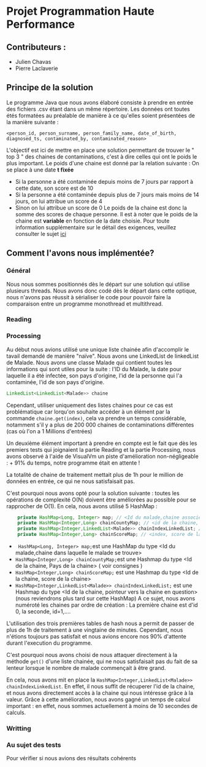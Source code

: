 # Projet Programmation Haute Performance
## Contributeurs :
- Julien Chavas
- Pierre Laclaverie

## Principe de la solution
Le programme Java que nous avons élaboré consiste à prendre en entrée des fichiers .csv étant dans un  même répertoire.
Les données ont toutes étés formatées au préalable de manière à ce qu'elles soient présentées de la manière suivante :
```
<person_id, person_surname, person_family_name, date_of_birth, diagnosed_ts, contaminated_by, contaminated_reason>
```
L'objectif est ici de mettre en place une solution permettant de trouver le " top 3 " des chaines de contaminations, c'est à dire celles qui ont le poids le plus important.
Le poids d'une chaine est donné par la relation suivante :
On se place à une date <strong>t fixée</strong>
- Si la personne a été contaminée depuis moins de 7 jours par rapport à cette date, son score est de 10
- Si la personne a été contaminée depuis plus de 7 jours mais moins de 14 jours, on lui attribue un score de 4
- Sinon on lui attribue un score de 0
Le poids de la chaine est donc la somme des scores de chaque personne.
Il est à noter que le poids de la chaine est <strong>variable</strong> en fonction de la date choisie.
Pour toute information supplémentaire sur le détail des exigences, veuillez consulter le sujet [ici](https://github.com/telecom-se/hpp/tree/2020-2021/project)

## Comment l'avons nous implémentée?
### Général
Nous nous sommes positionnés dès le départ sur une solution qui utilise plusieurs threads. Nous avons donc codé dès le départ dans cette optique, nous n'avons pas réussit à sérialiser le code pour pouvoir faire la comparaison entre un programme monothread et multithread.
### Reading

### Processing
Au début nous avions utilisé une unique liste chainée afin d'accomplir le tavail demandé de manière "naïve". Nous avons une LinkedList de linkedList de Malade. Nous avons une classe Malade qui contient toutes les informations qui sont utiles pour la suite : l'ID du Malade, la date pour laquelle il a été infectée, son pays d'origine, l'id de la personne qui l'a contaminée, l'id de son pays d'origine.
```java
LinkedList<LinkedList<Malade>> chaine
```
Cependant, utiliser uniquement des listes chaines pour ce cas est problématique car lorqu'on souhaite accéder à un élément par la commande ```chaine.get(index)```, cela va prendre un temps considérable, notamment s'il y a plus de 200 000 chaines de contaminations différentes (cas où l'on a 1 Millions d'entrées)

Un deuxième élément important à prendre en compte est le fait que dès les premiers tests qui joignaient la partie Reading et la partie Processing, nous avons observé à l'aide de VisualVm un piste d'amélioration non-négligeable : + 91% du temps, notre programme était en attente !

La totalité de chaine de traitement mettait plus de 1h pour le million de données en entrée, ce qui ne nous satisfaisait pas.

C'est pourquoi nous avons opté pour la solution suivante : toutes les opérations de complexité O(N) doivent être améliorées au possible pour se rapprocher de O(1). 
En cela, nous avons utilisé 5 HashMap :
```java
	private HashMap<Long, Integer> map; // <Id du malade,chaine associée>
	private HashMap<Integer,Long> chainCountyMap; // <id de la chaine, id du pays>
	private HashMap<Integer,LinkedList<Malade>> chainIndexLinkedList; // <index, chaine de numéro index>
	private HashMap<Integer,Long> chainScoreMap; // <index, score de la chaine de numéro index>
```
 - ``` HashMap<Long, Integer> map;```est une HashMap du type <Id du malade,chaine dans laquelle le malade se trouve>
 - ```HashMap<Integer,Long> chainCountyMap;```est une Hashmap du type <Id de la chaine, Pays de la chaine> ( voir consignes )
 - ```HashMap<Integer,Long> chainScoreMap;``` est une Hashmap du type <Id de la chaine, score de la chaine>
 - ```HashMap<Integer,LinkedList<Malade>> chainIndexLinkedList;``` est une Hashmap du type <Id de la chaine, pointeur vers la chaine en question> (nous reviendrons plus tard sur cette HashMap)
 A ce sujet, nous avons numéroté les chaines par ordre de création : La première chaine est d'id 0, la seconde, id=1,....

L'utilisation des trois premières tables de hash nous a permit de passer de plus de 1h de traitement à une vingtaine de minutes.
Cependant, nous n'étions toujours pas satisfait et nous avions encore nos 90% d'attente durant l'execution du programme.

C'est pourquoi nous avons choisi de nous attaquer directement à la méthode ```get()``` d'une liste chainée, qui ne nous satisfaisait pas du fait de sa lenteur lorsque le nombre de malade commençait à être grand.

En cela, nous avons mit en place la ```HashMap<Integer,LinkedList<Malade>> chainIndexLinkedList```. En effet, il nous suffit de récuperer l'id de la chaine, et nous avons directement accès à la chaine qui nous intéresse grâce à la valeur.
Grâce à cette amélioration, nous avons gagné un temps de calcul important : en effet, nous sommes actuellement à moins de 10 secondes de calculs.

### Writting

### Au sujet des tests
Pour vérifier si nous avions des résultats cohérents
